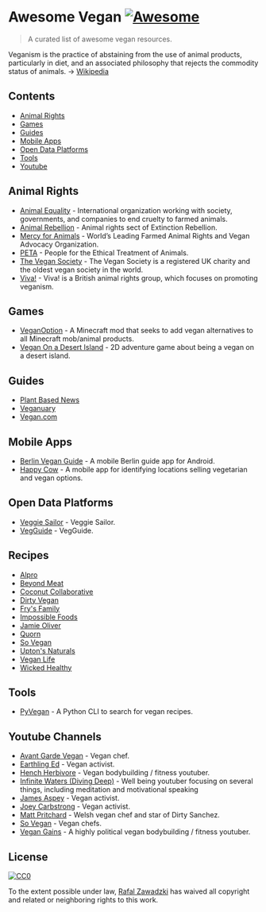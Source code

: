 # Awesome Vegan [![Awesome](https://cdn.rawgit.com/sindresorhus/awesome/d7305f38d29fed78fa85652e3a63e154dd8e8829/media/badge.svg)](https://github.com/sindresorhus/awesome)

> A curated list of awesome vegan resources.

Veganism is the practice of abstaining from the use of animal products, particularly in diet, and an associated philosophy that rejects the commodity status of animals. -> [Wikipedia](https://en.wikipedia.org/wiki/Veganism)

## Contents

 - [Animal Rights](#animal-rights)
 - [Games](#games)
 - [Guides](#guides)
 - [Mobile Apps](#mobile-apps)
 - [Open Data Platforms](#open-data-platforms)
 - [Tools](#tools)
 - [Youtube](#youtube-channels)

## Animal Rights

* [Animal Equality](https://animalequality.org/) - International organization working with society, governments, and companies to end cruelty to farmed animals.
* [Animal Rebellion](http://www.animalrebellion.org/) - Animal rights sect of Extinction Rebellion.
* [Mercy for Animals](https://mercyforanimals.org/) - World’s Leading Farmed Animal Rights and Vegan Advocacy Organization.
* [PETA](https://www.peta.org/) - People for the Ethical Treatment of Animals.
* [The Vegan Society](https://www.vegansociety.com/) - The Vegan Society is a registered UK charity and the oldest vegan society in the world.
* [Viva!](https://www.viva.org.uk/) - Viva! is a British animal rights group, which focuses on promoting veganism.

## Games

* [VeganOption](https://www.github.com/squeek502/VeganOption) - A Minecraft mod that seeks to add vegan alternatives to all Minecraft mob/animal products.
* [Vegan On a Desert Island](https://gitlab.com/voadi/voadi) - 2D adventure game about being a vegan on a desert island.

## Guides
* [Plant Based News](https://www.plantbasednews.org/)
* [Veganuary](https://www.veganuary.com/starter-kit/)
* [Vegan.com](https://www.vegan.com/ultimate-vegan-guide/)

## Mobile Apps
 
 * [Berlin Vegan Guide](https://www.github.com/Berlin-Vegan/berlin-vegan-guide) - A mobile Berlin guide app for Android.
 * [Happy Cow](https://www.happycow.net/mobile) - A mobile app for identifying locations selling vegetarian and vegan options.

## Open Data Platforms

* [Veggie Sailor](https://www.veggiesailor.com) - Veggie Sailor.
* [VegGuide](https://www.vegguide.org) - VegGuide.

## Recipes
* [Alpro](https://www.alpro.com/uk/recipe-inspiration)
* [Beyond Meat](https://www.beyondmeat.com/recipes/)
* [Coconut Collaborative](https://coconutco.co.uk/blogs/recipes)
* [Dirty Vegan](https://www.bbc.co.uk/programmes/b0bwz3p5/recipes)
* [Fry's Family](http://fryfamilyfood.com/de/recipes/)
* [Impossible Foods](https://impossiblefoods.com/recipes/)
* [Jamie Oliver](https://www.jamieoliver.com/recipes/category/special-diets/vegan/)
* [Quorn](https://www.quorn.co.uk/recipes/vegan-recipes)
* [So Vegan](https://www.wearesovegan.com/)
* [Upton's Naturals](https://www.uptonsnaturals.com/recipes)
* [Vegan Life](https://www.veganlifemag.com/vegan-recipes/)
* [Wicked Healthy](https://wickedhealthyfood.com/recipes/)

## Tools

* [PyVegan](https://www.github.com/mazulo/pyvegan) - A Python CLI to search for vegan recipes.

## Youtube Channels

* [Avant Garde Vegan](https://www.youtube.com/channel/UCF-ACPYNN0oXD4ihS5mbbmw) - Vegan chef.
* [Earthling Ed](https://www.youtube.com/channel/UCVRrGAcUc7cblUzOhI1KfFg) - Vegan activist.
* [Hench Herbivore](https://www.youtube.com/channel/UC2ZWX3GJfAIeRFWN91t09ww) - Vegan bodybuilding / fitness youtuber.
* [Infinite Waters (Diving Deep)](https://www.youtube.com/user/Kemetprince1) - Well being youtuber focusing on several things, including meditation and motivational speaking
* [James Aspey](https://www.youtube.com/channel/UCcKFPLxaWvKMwbjd5GjhzKg) - Vegan activist.
* [Joey Carbstrong](https://www.youtube.com/channel/UCG6usHVNuRbexyisxE27nDw) - Vegan activist.
* [Matt Pritchard](https://www.youtube.com/channel/UCsTNEhZlO8lM4RUAqc4YkYg) - Welsh vegan chef and star of Dirty Sanchez. 
* [So Vegan](https://www.youtube.com/channel/UCbtL081gMwgoxn3Oz76PyBw) - Vegan chefs.
* [Vegan Gains](https://www.youtube.com/channel/UCr2eKhGzPhN5RPVk5dd5o3g) - A highly political vegan bodybuilding / fitness youtuber.


## License

[![CC0](http://mirrors.creativecommons.org/presskit/buttons/88x31/svg/cc-zero.svg)](https://creativecommons.org/publicdomain/zero/1.0/)

To the extent possible under law, [Rafal Zawadzki](https://bluszcz.net) has waived all copyright and related or neighboring rights to this work.
